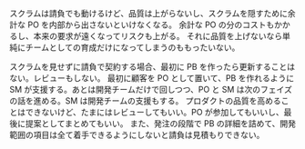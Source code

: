 スクラムは請負でも動けるけど、品質は上がらないし、スクラムを隠すために余計な PO を内部から出さないといけなくなる。
余計な PO の分のコストもかかるし、本来の要求が遠くなってリスクも上がる。
それに品質を上げないなら単純にチームとしての育成だけになってしまうのももったいない。

スクラムを見せずに請負で契約する場合、最初に PB を作ったら更新することはない。レビューもしない。
最初に顧客を PO として置いて、PB を作れるように SM が支援する。あとは開発チームだけで回しつつ、PO と SM は次のフェイズの話を進める。SM は開発チームの支援もする。
プロダクトの品質を高めることはできないけど、たまにはレビューしてもいい。PO が参加してもいいし、最後に提案としてまとめてもいい。
また、発注の段階で PB の詳細を詰めて、開発範囲の項目は全て着手できるようにしないと請負は見積もりできない。
